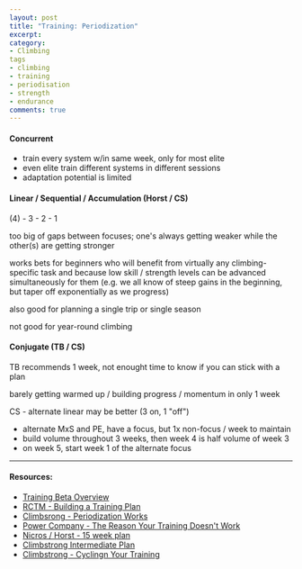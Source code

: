 ```yaml
---
layout: post
title: "Training: Periodization"
excerpt:
category:
- Climbing
tags
- climbing
- training
- periodisation
- strength
- endurance
comments: true
---
```


#### Concurrent

- train every system w/in same week, only for most elite
- even elite train different systems in different sessions
- adaptation potential is limited


#### Linear / Sequential / Accumulation (Horst / CS)

(4) - 3 - 2 - 1

too big of gaps between focuses; one's always getting weaker 
while the other(s) are getting stronger

works bets for beginners who will benefit from virtually any
climbing-specific task and because low skill / strength levels
can be advanced simultaneously for them (e.g. we all know of steep
gains in the beginning, but taper off exponentially as we progress)

also good for planning a single trip or single season

not good for year-round climbing

#### Conjugate (TB / CS)

TB recommends 1 week, not enought time to know if you can stick with a plan

barely getting warmed up / building progress / momentum in only 1 week

CS - alternate linear may be better (3 on, 1 "off")
- alternate MxS and PE, have a focus, but 1x non-focus / week to maintain
- build volume throughout 3 weeks, then week 4 is half volume of week 3
- on week 5, start week 1 of the alternate focus


-----

#### Resources:

- [Training Beta Overview](https://www.trainingbeta.com/periodized-training-for-climbing/)
- [RCTM - Building a Training Plan](https://rockclimberstrainingmanual.com/training-for-rock-climbing/rock-climbing-training-plan/)
- [Climbsrong - Periodization Works](http://www.climbstrong.com/articles/20130117_2)
- [Power Company - The Reason Your Training Doesn't Work](http://www.powercompanyclimbing.com/blog/2015/09/the-1-reason-why-your-training-doesnt.html)
- [Nicros / Horst - 15 week plan](http://nicros.com/training/training-articles/smarter-training-through-periodization-the-best-15-week-program-ever/)
- [Climbstrong Intermediate Plan](http://www.climbstrong.com/articles/20130225)
- [Climbstrong - Cyclingn Your Training](http://www.climbstrong.com/articles/20160315)
